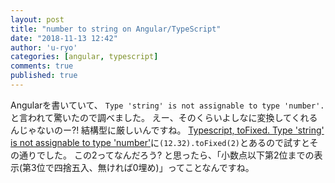 ```yaml
---
layout: post
title: "number to string on Angular/TypeScript"
date: "2018-11-13 12:42"
author: 'u-ryo'
categories: [angular, typescript]
comments: true
published: true
---
```

Angularを書いていて、
`Type 'string' is not assignable to type 'number'.`と言われて驚いたので調べました。
えー、そのくらいよしなに変換してくれるんじゃないのー?!
結構型に厳しいんですね。
[Typescript, toFixed. Type 'string' is not assignable to type 'number'](https://stackoverflow.com/questions/39956988/typescript-tofixed-type-string-is-not-assignable-to-type-number)に`(12.32).toFixed(2)`とあるので試すとその通りでした。
この2ってなんだろう? と思ったら、「小数点以下第2位までの表示(第3位で四捨五入、無ければ0埋め)」ってことなんですね。
